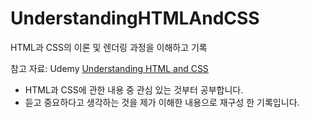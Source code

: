 # UnderstandingHTMLAndCSS

HTML과 CSS의 이론 및 렌더링 과정을 이해하고 기록

참고 자료: Udemy [Understanding HTML and CSS ](https://www.udemy.com/share/1069Eo3@2bkA_ux8Q9CVBhletknYDJvOSLl0HoTxKzkxIpkubALtPm0R1jh5z029i1HcwatcbA==/)

- HTML과 CSS에 관한 내용 중 관심 있는 것부터 공부합니다.
- 듣고 중요하다고 생각하는 것을 제가 이해한 내용으로 재구성 한 기록입니다.
